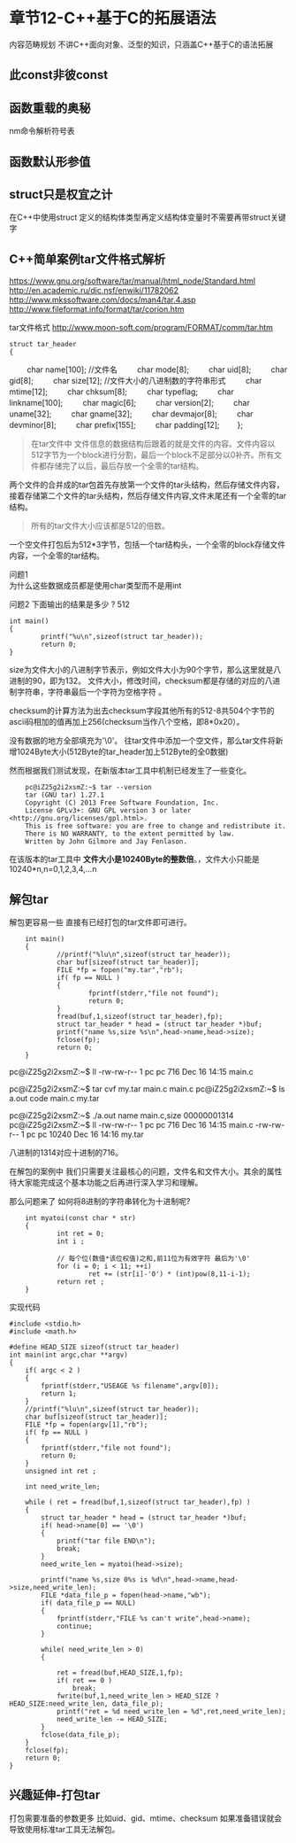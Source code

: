 # 章节12-C++基于C的拓展语法

内容范畴规划 不讲C++面向对象、泛型的知识，只涵盖C++基于C的语法拓展

## 此const非彼const

## 函数重载的奥秘

nm命令解析符号表

## 函数默认形参值

## struct只是权宜之计
在C++中使用struct 定义的结构体类型再定义结构体变量时不需要再带struct关键字


## C++简单案例tar文件格式解析

https://www.gnu.org/software/tar/manual/html_node/Standard.html
http://en.academic.ru/dic.nsf/enwiki/11782062
http://www.mkssoftware.com/docs/man4/tar.4.asp
http://www.fileformat.info/format/tar/corion.htm

tar文件格式 http://www.moon-soft.com/program/FORMAT/comm/tar.htm

    struct tar_header
    {
　　	char name[100]; //文件名
　　	char mode[8];
　　	char uid[8];
　　	char gid[8];
　　	char size[12];   //文件大小的八进制数的字符串形式
　　	char mtime[12];
　　	char chksum[8];
　　	char typeflag;
　　	char linkname[100];
　　	char magic[6];
　　	char version[2];
　　	char uname[32];
　　	char gname[32];
　　	char devmajor[8];
　　	char devminor[8];
　　	char prefix[155];
　　	char padding[12];
　　};

> 在tar文件中 文件信息的数据结构后跟着的就是文件的内容。文件内容以512字节为一个block进行分割，最后一个block不足部分以0补齐。所有文件都存储完了以后，最后存放一个全零的tar结构。

两个文件的合并成的tar包首先存放第一个文件的tar头结构，然后存储文件内容，接着存储第二个文件的tar头结构，然后存储文件内容,文件末尾还有一个全零的tar结构。

> 所有的tar文件大小应该都是512的倍数。

一个空文件打包后为512*3字节，包括一个tar结构头，一个全零的block存储文件内容，一个全零的tar结构。


问题1  
        为什么这些数据成员都是使用char类型而不是用int
    
问题2
        下面输出的结果是多少 ? 512

```
int main()
{
        printf("%u\n",sizeof(struct tar_header));
        return 0;
}  
```

size为文件大小的八进制字节表示，例如文件大小为90个字节，那么这里就是八进制的90，即为132。
文件大小，修改时间，checksum都是存储的对应的八进制字符串，字符串最后一个字符为空格字符 。

checksum的计算方法为出去checksum字段其他所有的512-8共504个字节的ascii码相加的值再加上256(checksum当作八个空格，即8*0x20）。

没有数据的地方全部填充为'\0'。
往tar文件中添加一个空文件，那么tar文件将新增1024Byte大小(512Byte的tar_header加上512Byte的全0数据)


然而根据我们测试发现，在新版本tar工具中机制已经发生了一些变化。

        pc@iZ25g2i2xsmZ:~$ tar --version
        tar (GNU tar) 1.27.1
        Copyright (C) 2013 Free Software Foundation, Inc.
        License GPLv3+: GNU GPL version 3 or later <http://gnu.org/licenses/gpl.html>.
        This is free software: you are free to change and redistribute it.
        There is NO WARRANTY, to the extent permitted by law.
        Written by John Gilmore and Jay Fenlason.
                
在该版本的tar工具中 **文件大小是10240Byte的整数倍**。，文件大小只能是10240*n,n=0,1,2,3,4,...n


## 解包tar

解包更容易一些 直接有已经打包的tar文件即可进行。


        int main()
        {
                //printf("%lu\n",sizeof(struct tar_header));
                char buf[sizeof(struct tar_header)];
                FILE *fp = fopen("my.tar","rb");
                if( fp == NULL )
                {
                        fprintf(stderr,"file not found");
                        return 0;
                }
                fread(buf,1,sizeof(struct tar_header),fp);
                struct tar_header * head = (struct tar_header *)buf;
                printf("name %s,size %s\n",head->name,head->size);
                fclose(fp);
                return 0;
        }

pc@iZ25g2i2xsmZ:~$ ll
-rw-rw-r-- 1 pc   pc     716 Dec 16 14:15 main.c

pc@iZ25g2i2xsmZ:~$ tar cvf my.tar main.c
main.c
pc@iZ25g2i2xsmZ:~$ ls
a.out  code  main.c  my.tar



pc@iZ25g2i2xsmZ:~$ ./a.out 
name main.c,size 00000001314
pc@iZ25g2i2xsmZ:~$ ll
-rw-rw-r-- 1 pc   pc     716 Dec 16 14:15 main.c
-rw-rw-r-- 1 pc   pc   10240 Dec 16 14:16 my.tar

八进制的1314对应十进制的716。


在解包的案例中 我们只需要关注最核心的问题，文件名和文件大小。其余的属性待大家能完成这个基本功能之后再进行深入学习和理解。


那么问题来了 如何将8进制的字符串转化为十进制呢?

        int myatoi(const char * str)
        {
                int ret = 0;
                int i ;

                // 每个位(数值*该位权值)之和,前11位为有效字符 最后为'\0'
                for (i = 0; i < 11; ++i)
                        ret += (str[i]-'0') * (int)pow(8,11-i-1);
                return ret ;
        }
        
 
 实现代码
        

	#include <stdio.h>
	#include <math.h>
	
	#define HEAD_SIZE sizeof(struct tar_header) 
	int main(int argc,char **argv)
	{
		if( argc < 2 )
		{
			fprintf(stderr,"USEAGE %s filename",argv[0]);
			return 1;
		}
		//printf("%lu\n",sizeof(struct tar_header));
		char buf[sizeof(struct tar_header)];
		FILE *fp = fopen(argv[1],"rb");
		if( fp == NULL )
		{
			fprintf(stderr,"file not found");
			return 0;
		}
		unsigned int ret ;
		
		int need_write_len;
	
		while ( ret = fread(buf,1,sizeof(struct tar_header),fp) )
		{
			struct tar_header * head = (struct tar_header *)buf; 
	 		if( head->name[0] == '\0')
			{
				printf("tar file END\n");
				break;
			} 
			need_write_len = myatoi(head->size);
	
			printf("name %s,size 0%s is %d\n",head->name,head->size,need_write_len);
			FILE *data_file_p = fopen(head->name,"wb");
			if( data_file_p == NULL)
			{
				fprintf(stderr,"FILE %s can't write",head->name);
				continue;
			}
			
			while( need_write_len > 0)
			{
				
				ret = fread(buf,HEAD_SIZE,1,fp);
				if( ret == 0 )
					break;
				fwrite(buf,1,need_write_len > HEAD_SIZE ?HEAD_SIZE:need_write_len, data_file_p);
				printf("ret = %d need_write_len = %d",ret,need_write_len);
				need_write_len -= HEAD_SIZE;
			}
			fclose(data_file_p);
		}
		fclose(fp);
		return 0;
	}



## 兴趣延伸-打包tar

打包需要准备的参数更多 比如uid、gid、mtime、checksum 如果准备错误就会导致使用标准tar工具无法解包。


